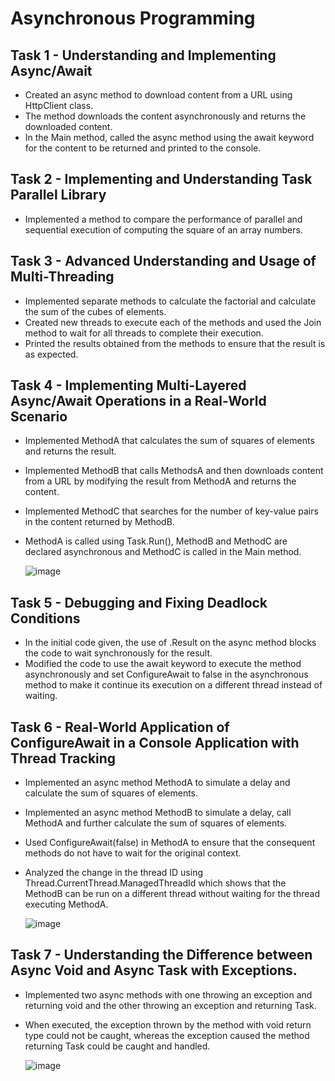 # Asynchronous Programming
 
## Task 1 - Understanding and Implementing Async/Await
* Created an async method to download content from a URL using HttpClient class. 
* The method downloads the content asynchronously and returns the downloaded content.
* In the Main method, called the async method using the await keyword for the content to be returned and printed to the console.
 
## Task 2 - Implementing and Understanding Task Parallel Library
* Implemented a method to compare the performance of parallel and sequential execution of computing the square of an array numbers. 
 
## Task 3 - Advanced Understanding and Usage of Multi-Threading
* Implemented separate methods to calculate the factorial and calculate the sum of the cubes of elements.
* Created new threads to execute each of the methods and used the Join method to wait for all threads to complete their execution. 
* Printed the results obtained from the methods to ensure that the result is as expected.
 
## Task 4 - Implementing Multi-Layered Async/Await Operations in a Real-World Scenario
* Implemented MethodA that calculates the sum of squares of elements and returns the result.
* Implemented MethodB that calls MethodsA and then downloads content from a URL by modifying the result from MethodA and returns the content.  
* Implemented MethodC that searches for the number of key-value pairs in the content returned by MethodB.
* MethodA is called using Task.Run(), MethodB and MethodC are declared asynchronous and MethodC is called in the Main method.

  ![image](https://github.com/user-attachments/assets/12bae43e-2087-4798-a6da-2e1e987d2f96)
## Task 5 - Debugging and Fixing Deadlock Conditions
* In the initial code given, the use of .Result on the async method blocks the code to wait synchronously for the result.
* Modified the code to use the await keyword to execute the method asynchronously and set ConfigureAwait to false in the asynchronous method to make it continue its execution on a different thread instead of waiting.
 
## Task 6 - Real-World Application of ConfigureAwait in a Console Application with Thread Tracking
* Implemented an async method MethodA to simulate a delay and calculate the sum of squares of elements.
* Implemented an async method MethodB to simulate a delay, call MethodA and further calculate the sum of squares of elements.
* Used ConfigureAwait(false) in MethodA to ensure that the consequent methods do not have to wait for the original context. 
* Analyzed the change in the thread ID using Thread.CurrentThread.ManagedThreadId which shows that the MethodB can be run on a different thread without waiting for the thread executing MethodA.

  ![image](https://github.com/user-attachments/assets/59050afc-09da-49fd-a551-ce3a7397be12)
 
## Task 7 - Understanding the Difference between Async Void and Async Task with Exceptions.
* Implemented two async methods with one throwing an exception and returning void and the other throwing an exception and returning Task.
* When executed, the exception thrown by the method with void return type could not be caught, whereas the exception caused the method returning Task could be caught and handled.

  ![image](https://github.com/user-attachments/assets/7e0ef8e0-5643-48b3-af93-54489dfeddd0)
